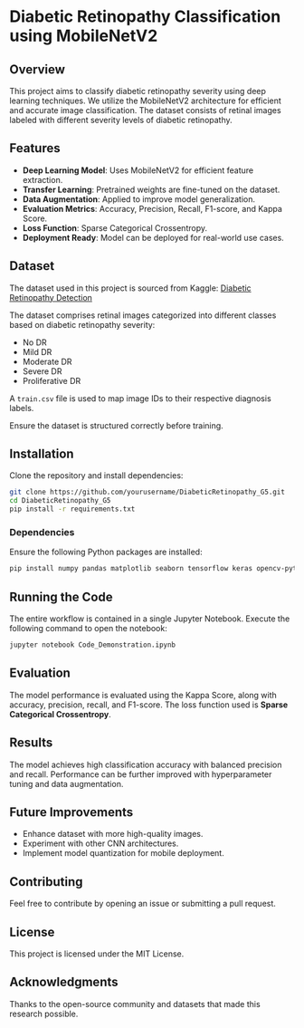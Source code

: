 # Diabetic Retinopathy Classification using MobileNetV2

## Overview
This project aims to classify diabetic retinopathy severity using deep learning techniques. We utilize the MobileNetV2 architecture for efficient and accurate image classification. The dataset consists of retinal images labeled with different severity levels of diabetic retinopathy.

## Features
- **Deep Learning Model**: Uses MobileNetV2 for efficient feature extraction.
- **Transfer Learning**: Pretrained weights are fine-tuned on the dataset.
- **Data Augmentation**: Applied to improve model generalization.
- **Evaluation Metrics**: Accuracy, Precision, Recall, F1-score, and Kappa Score.
- **Loss Function**: Sparse Categorical Crossentropy.
- **Deployment Ready**: Model can be deployed for real-world use cases.

## Dataset
The dataset used in this project is sourced from Kaggle:
[Diabetic Retinopathy Detection](https://www.kaggle.com/competitions/diabetic-retinopathy-detection)

The dataset comprises retinal images categorized into different classes based on diabetic retinopathy severity:
- No DR
- Mild DR
- Moderate DR
- Severe DR
- Proliferative DR

A `train.csv` file is used to map image IDs to their respective diagnosis labels.

Ensure the dataset is structured correctly before training.

## Installation
Clone the repository and install dependencies:
```bash
git clone https://github.com/yourusername/DiabeticRetinopathy_G5.git
cd DiabeticRetinopathy_G5
pip install -r requirements.txt
```

### Dependencies
Ensure the following Python packages are installed:
```bash
pip install numpy pandas matplotlib seaborn tensorflow keras opencv-python-headless scikit-learn
```

## Running the Code
The entire workflow is contained in a single Jupyter Notebook. Execute the following command to open the notebook:
```bash
jupyter notebook Code_Demonstration.ipynb
```

## Evaluation
The model performance is evaluated using the Kappa Score, along with accuracy, precision, recall, and F1-score. The loss function used is **Sparse Categorical Crossentropy**.

## Results
The model achieves high classification accuracy with balanced precision and recall. Performance can be further improved with hyperparameter tuning and data augmentation.

## Future Improvements
- Enhance dataset with more high-quality images.
- Experiment with other CNN architectures.
- Implement model quantization for mobile deployment.

## Contributing
Feel free to contribute by opening an issue or submitting a pull request.

## License
This project is licensed under the MIT License.

## Acknowledgments
Thanks to the open-source community and datasets that made this research possible.


